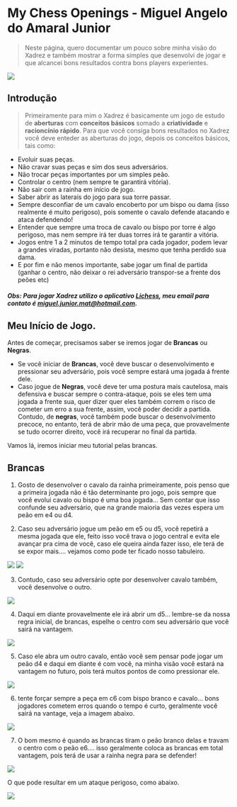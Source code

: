 # My Chess Openings - Miguel Angelo do Amaral Junior

> Neste página, quero documentar um pouco sobre minha visão do Xadrez e também mostrar a forma simples que desenvolvi de jogar e que alcancei bons resultados contra bons players experientes.



<img src = './img/01.png'>



## Introdução
> Primeiramente para mim o Xadrez é basicamente um jogo de estudo de **aberturas** com **conceitos básicos** somado a **criatividade** e **racioncínio rápido**. Para que você consiga bons resultados no Xadrez você deve enteder as aberturas do jogo, depois os conceitos básicos, tais como:


- Evoluir suas peças.
- Não cravar suas peças e sim dos seus adversários.
- Não trocar peças importantes por um simples peão.
- Controlar o centro (nem sempre te garantirá vitória).
- Não sair com a rainha em início de jogo.
- Saber abrir as laterais do jogo para sua torre passar.
- Sempre desconfiar de um cavalo encoberto por um bispo ou dama (isso realmente é muito perigoso), pois somente o cavalo defende atacando e ataca defendendo!
- Entender que sempre uma troca de cavalo ou bispo por torre é algo perigoso, mas nem sempre irá ter duas torres irá te garantir a vitória.
- Jogos entre 1 a 2 minutos de tempo total pra cada jogador, podem levar a grandes viradas, portanto não desista, mesmo que tenha perdido sua dama.
- E por fim e não menos importante, sabe jogar um final de partida (ganhar o centro, não deixar o rei adversário transpor-se a frente dos peões etc)


##### Obs: Para jogar Xadrez utilizo o aplicativo [Lichess](https://lichess.org/), meu email para contato é <miguel.junior.mat@hotmail.com>.

## Meu Início de Jogo.


 Antes de começar, precisamos saber se iremos jogar de **Brancas** ou **Negras**.


- Se você iniciar de **Brancas**, você deve buscar o desenvolvimento e pressionar seu adversário, pois você sempre estará uma jogada á frente dele.
- Caso jogue de **Negras**, você deve ter uma postura mais cautelosa, mais defensiva e buscar sempre o contra-ataque, pois se eles tem uma jogada a frente sua, quer dizer quer eles também correm o risco de cometer um erro a sua frente, assim, você poder decidir a partida. Contudo, de **negras**, você também pode buscar o desenvolvimento precoce, no entanto, terá de abrir mão de uma peça, que provavelmente se tudo ocorrer direito, você irá recuperar no final da partida.


 Vamos lá, iremos iniciar meu tutorial pelas brancas.
 
 ## Brancas
 
 1. Gosto de desenvolver o cavalo da rainha primeiramente, pois penso que a primeira jogada não é tão determinante pro jogo, pois sempre que você evolui cavalo ou bispo é uma boa jogada... Sem contar que isso confunde seu adversário, que na grande maioria das vezes espera um peão em e4 ou d4.
 
 2. Caso seu adversário jogue um peão em e5 ou d5, você repetirá a mesma jogada que ele, feito isso você trava o jogo central e evita ele avançar pra cima de você, caso ele queira ainda fazer isso, ele terá de se expor mais.... vejamos como pode ter ficado nosso tabuleiro.
 
<img src = './img/branca_01.png'>
<img src = './img/branca_02.png'>

3. Contudo, caso seu adversário opte por desenvolver cavalo também, você desenvolve o outro.

<img src = './img/branca_03.png'>

4. Daqui em diante provavelmente ele irá abrir um d5... lembre-se da nossa regra inicial, de brancas, espelhe o centro com seu adversário que você sairá na vantagem.
 
<img src = './img/branca_04.png'>

5. Caso ele abra um outro cavalo, então você sem pensar pode jogar um peão d4 e daqui em diante é com você, na minha visão você estará na vantagem no futuro, pois terá muitos pontos de como pressionar ele.

<img src = './img/branca_05.png'>

6. tente forçar sempre a peça em c6 com bispo branco e cavalo... bons jogadores cometem erros quando o tempo é curto, geralmente você sairá na vantage, veja a imagem abaixo.

<img src = './img/branca_06.png'>

7. O bom mesmo é quando as brancas tiram o peão branco delas e travam o centro com o peão e6.... isso geralmente coloca as brancas em total vantagem, pois terá de usar a rainha negra para se defender!

<img src = './img/branca_07.png'>

O que pode resultar em um ataque perigoso, como abaixo.

<img src = './img/branca_08.png'>
